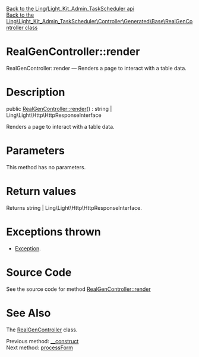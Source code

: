 [Back to the Ling/Light_Kit_Admin_TaskScheduler api](https://github.com/lingtalfi/Light_Kit_Admin_TaskScheduler/blob/master/doc/api/Ling/Light_Kit_Admin_TaskScheduler.md)<br>
[Back to the Ling\Light_Kit_Admin_TaskScheduler\Controller\Generated\Base\RealGenController class](https://github.com/lingtalfi/Light_Kit_Admin_TaskScheduler/blob/master/doc/api/Ling/Light_Kit_Admin_TaskScheduler/Controller/Generated/Base/RealGenController.md)


RealGenController::render
================



RealGenController::render — Renders a page to interact with a table data.




Description
================


public [RealGenController::render](https://github.com/lingtalfi/Light_Kit_Admin_TaskScheduler/blob/master/doc/api/Ling/Light_Kit_Admin_TaskScheduler/Controller/Generated/Base/RealGenController/render.md)() : string | Ling\Light\Http\HttpResponseInterface




Renders a page to interact with a table data.




Parameters
================

This method has no parameters.


Return values
================

Returns string | Ling\Light\Http\HttpResponseInterface.


Exceptions thrown
================

- [Exception](http://php.net/manual/en/class.exception.php).&nbsp;







Source Code
===========
See the source code for method [RealGenController::render](https://github.com/lingtalfi/Light_Kit_Admin_TaskScheduler/blob/master/Controller/Generated/Base/RealGenController.php#L44-L50)


See Also
================

The [RealGenController](https://github.com/lingtalfi/Light_Kit_Admin_TaskScheduler/blob/master/doc/api/Ling/Light_Kit_Admin_TaskScheduler/Controller/Generated/Base/RealGenController.md) class.

Previous method: [__construct](https://github.com/lingtalfi/Light_Kit_Admin_TaskScheduler/blob/master/doc/api/Ling/Light_Kit_Admin_TaskScheduler/Controller/Generated/Base/RealGenController/__construct.md)<br>Next method: [processForm](https://github.com/lingtalfi/Light_Kit_Admin_TaskScheduler/blob/master/doc/api/Ling/Light_Kit_Admin_TaskScheduler/Controller/Generated/Base/RealGenController/processForm.md)<br>

